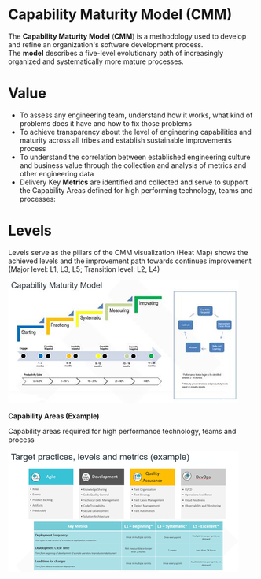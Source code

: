 ﻿# **Capability Maturity Model (CMM)**
The **Capability Maturity Model** (**CMM**) is a methodology used to develop and refine an organization's software development process. The **model** describes a five-level evolutionary path of increasingly organized and systematically more mature processes.
# **Value**
- To assess any engineering team, understand how it works, what kind of problems does it have and how to fix those problems
- To achieve transparency about the level of engineering capabilities and maturity across all tribes and establish sustainable improvements process
- To understand the correlation between established engineering culture and business value through the collection and analysis of metrics and other engineering data
- Delivery Key **Metrics** are identified and collected and serve to support the Capability Areas defined for high performing technology, teams and processes: 


# **Levels**
Levels serve as the pillars of the CMM visualization (Heat Map) shows the achieved levels and the improvement path towards continues improvement (Major level: L1, L3, L5; Transition level: L2, L4)


<img src="./attachments/CapabilityMaturityModel.jpeg" alt=""></kbd>





**Capability Areas (Example)**

Capability areas required for high performance technology, teams and process

<img src="./attachments/TargetPracticesLevelMetrics.png" alt=""></kbd>


